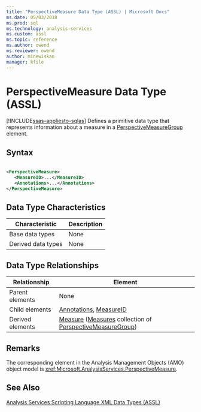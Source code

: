 ```yaml
---
title: "PerspectiveMeasure Data Type (ASSL) | Microsoft Docs"
ms.date: 05/03/2018
ms.prod: sql
ms.technology: analysis-services
ms.custom: assl
ms.topic: reference
ms.author: owend
ms.reviewer: owend
author: minewiskan
manager: kfile
---
```

# PerspectiveMeasure Data Type (ASSL)
[!INCLUDE[ssas-appliesto-sqlas](../../../includes/ssas-appliesto-sqlas.md)]
  Defines a primitive data type that represents information about a measure in a [PerspectiveMeasureGroup](../../../analysis-services/scripting/data-type/perspectivemeasuregroup-data-type-assl.md) element.  
  
## Syntax  
  
```xml  
  
<PerspectiveMeasure>  
   <MeasureID>...</MeasureID>  
   <Annotations>...</Annotations>  
</PerspectiveMeasure>  
```  
  
## Data Type Characteristics  
  
|Characteristic|Description|  
|--------------------|-----------------|  
|Base data types|None|  
|Derived data types|None|  
  
## Data Type Relationships  
  
|Relationship|Element|  
|------------------|-------------|  
|Parent elements|None|  
|Child elements|[Annotations](../../../analysis-services/scripting/collections/annotations-element-assl.md), [MeasureID](../../../analysis-services/scripting/properties/measureid-element-assl.md)|  
|Derived elements|[Measure](../../../analysis-services/scripting/objects/measure-element-assl.md) ([Measures](../../../analysis-services/scripting/collections/measures-element-assl.md) collection of [PerspectiveMeasureGroup](../../../analysis-services/scripting/data-type/perspectivemeasuregroup-data-type-assl.md))|  
  
## Remarks  
 The corresponding element in the Analysis Management Objects (AMO) object model is <xref:Microsoft.AnalysisServices.PerspectiveMeasure>.  
  
## See Also  
 [Analysis Services Scripting Language XML Data Types &#40;ASSL&#41;](../../../analysis-services/scripting/data-type/analysis-services-scripting-language-xml-data-types-assl.md)  
  
  
